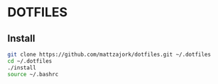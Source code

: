 # DOTFILES

## Install

```sh
git clone https://github.com/mattzajork/dotfiles.git ~/.dotfiles
cd ~/.dotfiles
./install
source ~/.bashrc
```